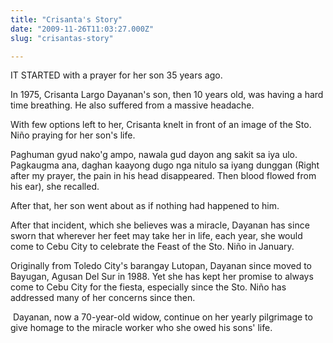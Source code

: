 ```yaml
---
title: "Crisanta's Story"
date: "2009-11-26T11:03:27.000Z"
slug: "crisantas-story"

---
```


IT STARTED with a prayer for her son 35 years ago.

In 1975, Crisanta Largo Dayanan's son, then 10 years old, was having a hard time breathing. He also suffered from a massive headache.

With few options left to her, Crisanta knelt in front of an image of the Sto. Niño praying for her son's life.

Paghuman gyud nako'g ampo, nawala gud dayon ang sakit sa iya ulo. Pagkaugma ana, daghan kaayong dugo nga nitulo sa iyang dunggan (Right after my prayer, the pain in his head disappeared. Then blood flowed from his ear), she recalled.

After that, her son went about as if nothing had happened to him.

After that incident, which she believes was a miracle, Dayanan has since sworn that wherever her feet may take her in life, each year, she would come to Cebu City to celebrate the Feast of the Sto. Niño in January.

Originally from Toledo City's barangay Lutopan, Dayanan since moved to Bayugan, Agusan Del Sur in 1988. Yet she has kept her promise to always come to Cebu City for the fiesta, especially since the Sto. Niño has addressed many of her concerns since then.

 Dayanan, now a 70-year-old widow, continue on her yearly pilgrimage to give homage to the miracle worker who she owed his sons' life.